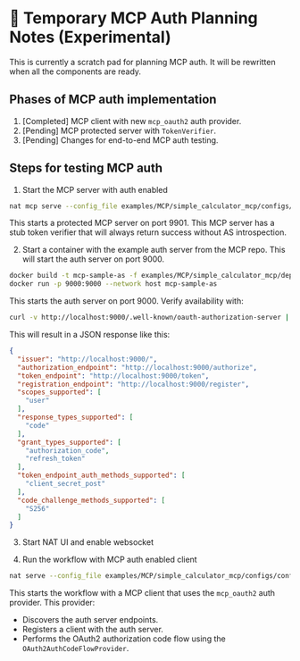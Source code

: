 <!--
SPDX-FileCopyrightText: Copyright (c) 2025, NVIDIA CORPORATION & AFFILIATES. All rights reserved.
SPDX-License-Identifier: Apache-2.0

Licensed under the Apache License, Version 2.0 (the "License");
you may not use this file except in compliance with the License.
You may obtain a copy of the License at

http://www.apache.org/licenses/LICENSE-2.0

Unless required by applicable law or agreed to in writing, software
distributed under the License is distributed on an "AS IS" BASIS,
WITHOUT WARRANTIES OR CONDITIONS OF ANY KIND, either express or implied.
See the License for the specific language governing permissions and
limitations under the License.
-->

# 🧪 Temporary MCP Auth Planning Notes (Experimental)
This is currently a scratch pad for planning MCP auth. It will be rewritten when all the components are ready.

## Phases of MCP auth implementation
1. [Completed] MCP client with new `mcp_oauth2` auth provider.
2. [Pending] MCP protected server with `TokenVerifier`.
3. [Pending] Changes for end-to-end MCP auth testing.

## Steps for testing MCP auth
1. Start the MCP server with auth enabled
```bash
nat mcp serve --config_file examples/MCP/simple_calculator_mcp/configs/config-mcp-server-auth.yml
```
This starts a protected MCP server on port 9901. This MCP server has a stub token verifier that will always return success without AS introspection.

2. Start a container with the example auth server from the MCP repo. This will start the auth server on port 9000.
```bash
docker build -t mcp-sample-as -f examples/MCP/simple_calculator_mcp/deploy_example_as/Dockerfile examples/MCP/simple_calculator_mcp/deploy_example_as/
docker run -p 9000:9000 --network host mcp-sample-as
```

This starts the auth server on port 9000. Verify availability with:
```bash
curl -v http://localhost:9000/.well-known/oauth-authorization-server | jq
```
This will result in a JSON response like this:
```json
{
  "issuer": "http://localhost:9000/",
  "authorization_endpoint": "http://localhost:9000/authorize",
  "token_endpoint": "http://localhost:9000/token",
  "registration_endpoint": "http://localhost:9000/register",
  "scopes_supported": [
    "user"
  ],
  "response_types_supported": [
    "code"
  ],
  "grant_types_supported": [
    "authorization_code",
    "refresh_token"
  ],
  "token_endpoint_auth_methods_supported": [
    "client_secret_post"
  ],
  "code_challenge_methods_supported": [
    "S256"
  ]
}
```
3. Start NAT UI and enable websocket

4. Run the workflow with MCP auth enabled client

```bash
nat serve --config_file examples/MCP/simple_calculator_mcp/configs/config-mcp-auth-dynamic.yml
```
This starts the workflow with a MCP client that uses the `mcp_oauth2` auth provider. This provider:
- Discovers the auth server endpoints.
- Registers a client with the auth server.
- Performs the OAuth2 authorization code flow using the `OAuth2AuthCodeFlowProvider`.
